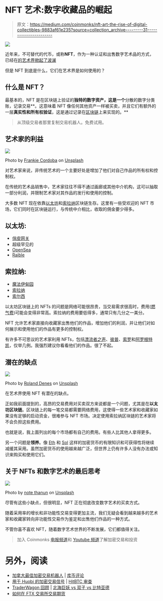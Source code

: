 # NFT 艺术:数字收藏品的崛起

> 原文：<https://medium.com/coinmonks/nft-art-the-rise-of-digital-collectibles-9883af61e235?source=collection_archive---------31----------------------->

![](img/89a9e9ba4f1ea3f6972ae00c1f1c1910.png)

近年来，不可替代的代币，或称**NFT**，作为一种认证和出售数字艺术品的方式，已经在[的艺术界掀起了波澜](https://cointelegraph.com/nonfungible-tokens-for-beginners/what-are-nfts-and-why-are-they-revolutionizing-the-art-world)

但是 NFT 到底是什么，它们在艺术界是如何使用的？

## **什么是 NFT？**

最基本的，NFT 是在区块链上验证的**独特的数字资产，这是一个**分散的数字分类账，记录交易**。这意味着 NFT 像任何其他资产一样被买卖，并且它们有额外的一层**真实性和所有权验证**，这是通过记录在[区块链](/illumination/a-definitive-guide-what-is-blockchain-how-it-works-56f00020d008)上来实现的。**

> 从顶级交易者那里复制交易机器人。免费试用。

## 艺术家的利益

![](img/e782600a662c25e1aa5073d60397e8fe.png)

Photo by [Frankie Cordoba](https://unsplash.com/@byfoul?utm_source=medium&utm_medium=referral) on [Unsplash](https://unsplash.com?utm_source=medium&utm_medium=referral)

对艺术家来说，非传统艺术的一个主要好处是增加了他们对自己作品的所有权和控制权。

在传统的艺术品销售中，艺术家往往不得不通过画廊或其他中介机构，这可以抽取一部分利润，并限制艺术家对其作品的发行和使用的控制。

大多数 NFT 现在依靠[以太坊](https://ethereum.org/en/developers/docs/standards/tokens/erc-721/)和[索拉纳](https://solana.com/)区块链生存。这里有一些受欢迎的 NFT 市场，它们同时在区块链运行，与传统中介相比，收取的佣金要少得多。

## 以太坊:

*   [俏皮网关](https://www.niftygateway.com/)
*   超级罕见的
*   [OpenSea](https://opensea.io/)
*   [Raible](https://rarible.com/)

## 索拉纳:

*   [魔法伊甸园](https://magiceden.io/)
*   [索拉纳](https://solanart.io/)
*   [索尔西](https://solsea.io/)

以太坊区块链上的 NFTs 的问题是网络可能很昂贵，当交易需求很高时，费用([燃气费](https://ethereum.org/en/developers/docs/gas/#top))可能会变得非常高。索拉纳的费用要低得多，通常只有几分之一美分。

NFT 允许艺术家直接向收藏家出售他们的作品，增加他们的利润，并让他们对如何展示和使用他们的作品有更多的控制权。

有许多不可思议的艺术家利用 NFTs，包括[漂流者之声](https://twitter.com/DrifterShoots)、[彼普](https://twitter.com/beeple)、[索罗](https://twitter.com/soulosaint)和[阿罗根特凯](https://twitter.com/arrogantkei)，仅举几例。我强烈建议你看看他们的作品。很了不起。

## 潜在的缺点

![](img/a7db0a08bfe31c486d8c1be0f797d0f7.png)

Photo by [Roland Denes](https://unsplash.com/@denesroland?utm_source=medium&utm_medium=referral) on [Unsplash](https://unsplash.com?utm_source=medium&utm_medium=referral)

在艺术界使用 NFT 有潜在的缺点。

正如我前面提到的，高昂的交易费用对买卖双方来说都是一个问题，尤其是在**以太坊区块链**。区块链上的每一笔交易都需要网络费用，这使得一些艺术家和收藏家如果没有足够的启动资金，很难参与 NFT 市场。决定使用索拉纳区块链的艺术家将不会负担这些费用。

也就是说，我上面列出的每个市场都有自己的费用。有些人比其他人拿得更多。

另一个问题是**领养**。像 [Eth](https://coinmarketcap.com/currencies/ethereum/) 和 [Sol](https://coinmarketcap.com/currencies/solana/) 这样的加密货币的有限知识和可获得性将继续减缓其采用。虽然加密货币的使用越来越广泛，但世界上仍有许多人没有办法或知识来购买和使用它们。

## 关于 NFTs 和数字艺术的最后思考

![](img/68ae39783911ea5a877605e031b9638b.png)

Photo by [note thanun](https://unsplash.com/@notethanun?utm_source=medium&utm_medium=referral) on [Unsplash](https://unsplash.com?utm_source=medium&utm_medium=referral)

尽管有这些小缺点，但很明显，NFT 正在彻底改变数字艺术的买卖方式。

随着采用率的增长和非功能性交易变得更加主流，我们无疑会看到越来越多的艺术家和收藏家转向非功能性交易作为鉴定和出售他们作品的一种方式。

不管你喜不喜欢 NFT，随着数字艺术世界的不断发展，它们都值得关注。

> 加入 Coinmonks [电报频道](https://t.me/coincodecap)和 [Youtube 频道](https://www.youtube.com/c/coinmonks/videos)了解加密交易和投资

# 另外，阅读

*   [加拿大最佳加密交易机器人](https://coincodecap.com/5-best-crypto-trading-bots-in-canada) | [库币评论](https://coincodecap.com/kucoin-review)
*   [用于 Huobi 的加密交易信号](https://coincodecap.com/huobi-crypto-trading-signals) | [HitBTC 审查](/coinmonks/hitbtc-review-c5143c5d53c2)
*   [TraderWagon 回顾](https://coincodecap.com/traderwagon-review) | [北海巨妖 vs 双子 vs 比特亚德](https://coincodecap.com/kraken-vs-gemini-vs-bityard)
*   [如何在 FTX 交易所交易期货](https://coincodecap.com/ftx-futures-trading)